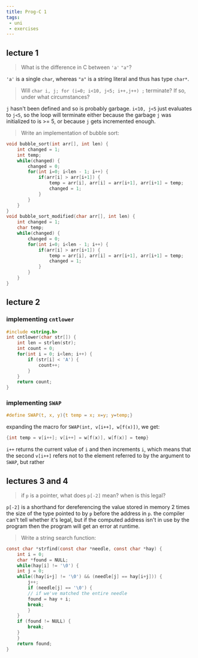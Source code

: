 ```yaml
---
title: Prog-C 1
tags:
 - uni
 - exercises
---
```


## lecture 1

> What is the difference in C between ``'a'`` `"a"`?

`'a'` is a single `char`, whereas `"a"` is a string literal and thus has type `char*`. 

> Will `char i, j; for (i=0; i<10, j<5; i++,j++) ;` terminate? If so, under what circumstances?

`j` hasn't been defined and so is probably garbage. `i<10, j<5` just evaluates to `j<5`, so the loop will terminate either because the garbage `j` was initialized to is >= 5, or because `j` gets incremented enough. 

> Write an implementation of bubble sort:

```C
void bubble_sort(int arr[], int len) {
	int changed = 1;
	int temp;
	while(changed) {
		changed = 0;
		for(int i=0; i<len - 1; i++) {
			if(arr[i] > arr[i+1]) {
				temp = arr[i], arr[i] = arr[i+1], arr[i+1] = temp;
				changed = 1;
			}
		}
	}
}
void bubble_sort_modified(char arr[], int len) {
	int changed = 1;
	char temp;
	while(changed) {
		changed = 0;
		for(int i=0; i<len - 1; i++) {
			if(arr[i] > arr[i+1]) {
				temp = arr[i], arr[i] = arr[i+1], arr[i+1] = temp;
				changed = 1;
			}
		}
	}
}
```

## lecture 2
### implementing `cntlower`
```C
#include <string.h>
int cntlower(char str[]) {
    int len = strlen(str);
    int count = 0;
    for(int i = 0; i<len; i++) {
        if (str[i] < 'A') {
            count++;
        }
    }
    return count;
}
```

### implementing `SWAP`
```C
#define SWAP(t, x, y){t temp = x; x=y; y=temp;}
```


expanding the macro for `SWAP(int, v[i++], w[f(x)])`, we get:
```C
{int temp = v[i++]; v[i++] = w[f(x)], w[f(x)] = temp}
```
`i++` returns the current value of `i` and then increments `i`, which means that the second `v[i++]` refers not to the element referred to by the argument to `SWAP`, but rather 

## lectures 3 and 4
> if `p` is a pointer, what does `p[-2]` mean? when is this legal?

`p[-2]` is a shorthand for dereferencing the value stored in memory 2 times the size of the type pointed to by `p` before the address in `p`. the compiler can't tell whether it's legal, but if the computed address isn't in use by the program then the program will get an error at runtime. 

> Write a string search function:

```C
const char *strfind(const char *needle, const char *hay) {
    int i = 0;
    char *found = NULL;
    while(hay[i] != '\0') {
	int j = 0;
	while((hay[i+j] != '\0') && (needle[j] == hay[i+j])) {
	    j++;
	    if (needle[j] == '\0') {
		// if we've matched the entire needle
		found = hay + i;
		break;
	    }
	}
	if (found != NULL) {
	    break;
	}
    }
    return found;
}
```

